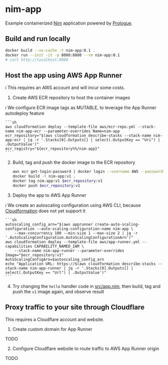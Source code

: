 # nim-app

Example containerized [Nim](https://nim-lang.org/) application powered by [Prologue](https://github.com/planety/prologue).

## Build and run locally

```sh
docker build --no-cache -t nim-app:0.1 .
docker run --init -it -p 8080:8080 --rm nim-app:0.1
# curl http://localhost:8080 
```

## Host the app using AWS App Runner

:information_source: This requires an AWS account and will incur some costs.

1. Create AWS ECR repository to host the container images

:information_source: We configure ECR image tags as MUTABLE, to leverage the App Runner autodeploy feature

    ```sh
    aws cloudformation deploy --template-file aws/ecr-repo.yml --stack-name nim-app-ecr --parameter-overrides Name=nim-app
    ecr_repository="$(aws cloudformation describe-stacks --stack-name nim-app-ecr | jq -r '.Stacks[0].Outputs[] | select(.OutputKey == "Uri") | .OutputValue')"
    ecr_registry="${ecr_repository%%/nim-app}"
    ```

2. Build, tag and push the docker image to the ECR repository

    ```sh
    aws ecr get-login-password | docker login --username AWS --password-stdin $ecr_registry
    docker build -t nim-app:v1 .
    docker tag nim-app:v1 $ecr_repository:v1
    docker push $ecr_repository:v1
    ```

3. Deploy the app to AWS App Runner

:information_source: We create an autoscaling configuration using AWS CLI, because [Cloudformation](https://docs.aws.amazon.com/AWSCloudFormation/latest/UserGuide/AWS_AppRunner.html) does not yet support it

    ```sh
    autoscaling_config_arn="$(aws apprunner create-auto-scaling-configuration --auto-scaling-configuration-name nim-app \
        --max-concurrency 100 --min-size 1 --max-size 2 | jq -r '.AutoScalingConfiguration.AutoScalingConfigurationArn')"
    aws cloudformation deploy --template-file aws/app-runner.yml --capabilities CAPABILITY_NAMED_IAM \
        --stack-name nim-app-runner --parameter-overrides Image="$ecr_repository:v1" AutoScalingConfigArn=$autoscaling_config_arn
    echo "Application URL: https://$(aws cloudformation describe-stacks --stack-name nim-app-runner | jq -r '.Stacks[0].Outputs[] | select(.OutputKey == "Url") | .OutputValue')"
    ```

4. Try changing the `hello` handler code in [src/app.nim](src/app.nim), then build, tag and push the `v1` image again, and observe result

## Proxy traffic to your site through Cloudflare

This requires a Cloudflare account and website.

1. Create custom domain for App Runner

TODO

2. Configure Cloudflare website to route traffic to AWS App Runner origin

TODO
